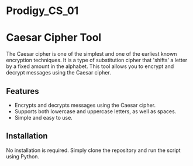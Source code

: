 # Prodigy_CS_01

# Caesar Cipher Tool

The Caesar cipher is one of the simplest and one of the earliest known encryption techniques. It is a type of substitution cipher that 'shifts' a letter by a fixed amount in the alphabet. This tool allows you to encrypt and decrypt messages using the Caesar cipher.

## Features

- Encrypts and decrypts messages using the Caesar cipher.
- Supports both lowercase and uppercase letters, as well as spaces.
- Simple and easy to use.

## Installation

No installation is required. Simply clone the repository and run the script using Python.

